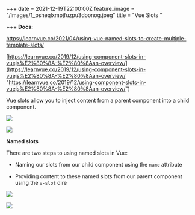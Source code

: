 +++
date = 2021-12-19T22:00:00Z
feature_image = "/images/1_psheqlxmpjfuzpu3doonog.jpeg"
title = "Vue Slots "

+++
**Docs:**

https://learnvue.co/2021/04/using-vue-named-slots-to-create-multiple-template-slots/

[https://learnvue.co/2019/12/using-component-slots-in-vuejs%E2%80%8A-%E2%80%8Aan-overview/](https://learnvue.co/2019/12/using-component-slots-in-vuejs%E2%80%8A-%E2%80%8Aan-overview/ "https://learnvue.co/2019/12/using-component-slots-in-vuejs%E2%80%8A-%E2%80%8Aan-overview/")

Vue slots allow you to inject content from a parent component into a child component.

![](/images/445e399618.jpg)

![](/images/21d77a9cb7.jpg)

**Named slots**

There are two steps to using named slots in Vue:

* Naming our slots from our child component using the `name` attribute


* Providing content to these named slots from our parent component using the `v-slot` dire

![](/images/07d03f490c.jpg)

![](/images/e2b532acc0.jpg)